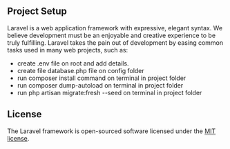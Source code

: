 
## Project Setup

Laravel is a web application framework with expressive, elegant syntax. We believe development must be an enjoyable and creative experience to be truly fulfilling. Laravel takes the pain out of development by easing common tasks used in many web projects, such as:

- create .env file on root and add details.
- create file database.php file on config folder
- run composer install command on terminal in project folder
- run composer dump-autoload on terminal in project folder
- run php artisan migrate:fresh --seed on terminal in project folder


## License

The Laravel framework is open-sourced software licensed under the [MIT license](https://opensource.org/licenses/MIT).
